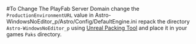 #To Change The PlayFab Server Domain
change the `ProductionEnvironmentURL` value in
Astro-WindowsNoEditor_p/Astro/Config/DefaultEngine.ini
repack the directory `Astro-WindowsNoEditor_p` using [Unreal Packing Tool](https://astroneermodding.readthedocs.io/en/latest/guides/basicSetup.html) and place it in your games `Paks` directory.